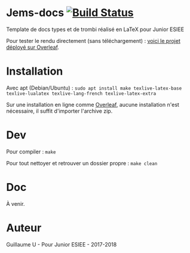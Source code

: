 # Jems-docs  [![Build Status](https://travis-ci.org/Gui-U/jems-docs.svg?branch=master)](https://travis-ci.org/Gui-U/jems-docs)

Template de docs types et de trombi réalisé en LaTeX pour Junior ESIEE

Pour tester le rendu directement (sans téléchargement) : [voici le projet déployé sur Overleaf](https://www.overleaf.com/read/sznvmtrsrqww).

# Installation
Avec apt (Debian/Ubuntu) : ``sudo apt install make texlive-latex-base texlive-lualatex texlive-lang-french texlive-latex-extra``

Sur une installation en ligne comme [Overleaf](https://www.overleaf.com/), aucune installation n'est nécessaire, il suffit d'importer l'archive zip.

# Dev

Pour compiler :
``make``

Pour tout nettoyer et retrouver un dossier propre :
``make clean``

# Doc
À venir.

# Auteur
Guillaume U - Pour Junior ESIEE - 2017-2018
